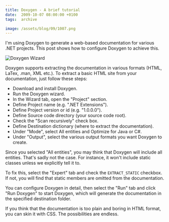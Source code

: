 ```yaml
---
title: Doxygen - A brief tutorial
date:  2009-10-07 08:00:00 +0100
tags:  archive

image: /assets/blog/09/1007.png
---
```


I'm using Doxygen to generate a web-based documentation for various .NET projects. This post shows how to configure Doxygen to achieve this.

![Doxygen Wizard]({{page.image}})

Doxygen supports extracting the documentation in various formats (HTML, LaTex, .man, XML etc.). To extract a basic HTML site from your documentation, just follow these steps:

* Download and install Doxygen.
* Run the Doxygen wizard.
* In the Wizard tab, open the "Project" section.
* Define Project name (e.g. ".NET Extensions").
* Define Project version or id (e.g. "1.0.0.0").
* Define Source code directory (your source code root).
* Check the "Scan recursively" check box.
* Define Destination dictionary (where to extract the documentation).
* Under "Mode", select All entities and Optimize for Java or C#.
* Under "Output", select the various output formats you want Doxygen to create.

Since you selected "All entities", you may think that Doxygen will include all entities. That's sadly not the case. For instance, it won't include static classes unless we explicitly tell it to.

To fix this, select the "Expert" tab and check the `EXTRACT_STATIC` checkbox.  If not, you will find that static members are omitted from the documentation. 

You can configure Doxygen in detail, then select the "Run" tab and click "Run Doxygen" to start Doxygen, which will generate the documentation in the specified destination folder.

If you think that the documentation is too plain and boring in HTML format, you can skin it with CSS. The possibilities are endless.